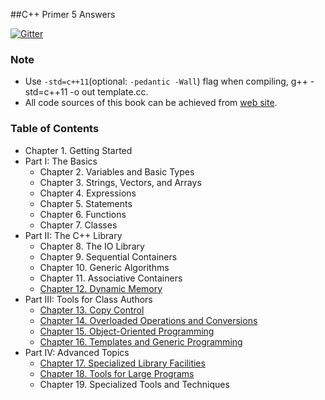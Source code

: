 ##C++ Primer 5 Answers

[![Gitter](https://badges.gitter.im/Join%20Chat.svg)](tuzhii.com)

### Note

- Use `-std=c++11`(optional: `-pedantic -Wall`) flag when compiling, g++ -std=c++11 -o out template.cc.
- All code sources of this book can be achieved from [web site](http://www.informit.com/store/c-plus-plus-primer-9780321714114).

### Table of Contents

- Chapter 1. Getting Started
- Part I: The Basics
  - Chapter 2. Variables and Basic Types
  - Chapter 3. Strings, Vectors, and Arrays
  - Chapter 4. Expressions
  - Chapter 5. Statements
  - Chapter 6. Functions
  - Chapter 7. Classes
- Part II: The C++ Library
  - Chapter 8. The IO Library
  - Chapter 9. Sequential Containers
  - Chapter 10. Generic Algorithms
  - Chapter 11. Associative Containers
  - [Chapter 12. Dynamic Memory](ch12/README.md)
- Part III: Tools for Class Authors
  - [Chapter 13. Copy Control](ch13/README.md)
  - [Chapter 14. Overloaded Operations and Conversions](ch14/README.md)
  - [Chapter 15. Object-Oriented Programming](ch15/README.md)
  - [Chapter 16. Templates and Generic Programming](ch16/README.md)
- Part IV:  Advanced Topics
  - [Chapter 17. Specialized Library Facilities](ch17/README.md)
  - [Chapter 18. Tools for Large Programs](ch18/README.md)
  - Chapter 19. Specialized Tools and Techniques
